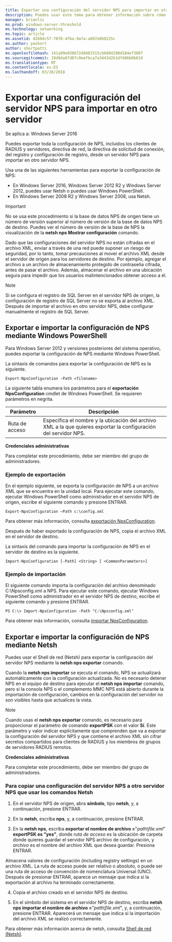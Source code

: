 ```yaml
---
title: Exportar una configuración del servidor NPS para importar en otro servidor
description: Puedes usar este tema para obtener información sobre cómo exportar una configuración del servidor de directivas de red en Windows Server 2016.
manager: brianlic
ms.prod: windows-server-threshold
ms.technology: networking
ms.topic: article
ms.assetid: d268dc57-78f8-47ba-9a7a-a607e8b9225c
ms.author: pashort
author: shortpatti
ms.openlocfilehash: 141a99e930672d8403315cb6804290d184ef3007
ms.sourcegitcommit: 19d9da87d87c9eefbca7a3443d2b1df486b0b010
ms.translationtype: MT
ms.contentlocale: es-ES
ms.lasthandoff: 03/28/2018
---
```

# <a name="export-an-nps-server-configuration-for-import-on-another-server"></a>Exportar una configuración del servidor NPS para importar en otro servidor

Se aplica a: Windows Server 2016

Puedes exportar toda la configuración de NPS, incluidos los clientes de RADIUS y servidores, directiva de red, la directiva de solicitud de conexión, del registro y configuración de registro, desde un servidor NPS para importar en otro servidor NPS. 

Usa una de las siguientes herramientas para exportar la configuración de NPS:

- En Windows Server 2016, Windows Server 2012 R2 y Windows Server 2012, puedes usar Netsh o puedes usar Windows PowerShell.
- En Windows Server 2008 R2 y Windows Server 2008, usa Netsh.

>[!IMPORTANT]
>No se usa este procedimiento si la base de datos NPS de origen tiene un número de versión superior al número de versión de la base de datos NPS de destino. Puedes ver el número de versión de la base de NPS la visualización de la **netsh nps Mostrar configuración** comando.

Dado que las configuraciones del servidor NPS no están cifradas en el archivo XML, enviar a través de una red puede suponer un riesgo de seguridad, por lo tanto, tomar precauciones al mover el archivo XML desde el servidor de origen para los servidores de destino. Por ejemplo, agregar el archivo a un archivo de almacenamiento protegido de contraseña cifrada, antes de pasar el archivo. Además, almacenar el archivo en una ubicación segura para impedir que los usuarios malintencionados obtener acceso a él.

>[!NOTE]
>Si se configura el registro de SQL Server en el servidor NPS de origen, la configuración de registro de SQL Server no se exporta al archivo XML. Después de importar el archivo en otro servidor NPS, debe configurar manualmente el registro de SQL Server.

## <a name="export-and-import-the-nps-configuration-by-using-windows-powershell"></a>Exportar e importar la configuración de NPS mediante Windows PowerShell

Para Windows Server 2012 y versiones posteriores del sistema operativo, puedes exportar la configuración de NPS mediante Windows PowerShell.

La sintaxis de comandos para exportar la configuración de NPS es la siguiente. 

    Export-NpsConfiguration -Path <filename>

La siguiente tabla enumera los parámetros para el **exportación NpsConfiguration** cmdlet de Windows PowerShell. Se requieren parámetros en negrita.

|Parámetro|Descripción|
|---------|-----------|
|Ruta de acceso|Especifica el nombre y la ubicación del archivo XML a la que quieres exportar la configuración del servidor NPS.|

**Credenciales administrativas**

Para completar este procedimiento, debe ser miembro del grupo de administradores.

### <a name="export-example"></a>Ejemplo de exportación 

En el ejemplo siguiente, se exporta la configuración de NPS a un archivo XML que se encuentra en la unidad local. Para ejecutar este comando, ejecutar Windows PowerShell como administrador en el servidor NPS de origen, escribe el siguiente comando y presione ENTRAR.

`Export-NpsConfiguration –Path c:\config.xml` 

Para obtener más información, consulta [exportación NpsConfiguration](https://technet.microsoft.com/library/jj872749.aspx).

Después de haber exportado la configuración de NPS, copia el archivo XML en el servidor de destino.

La sintaxis del comando para importar la configuración de NPS en el servidor de destino es la siguiente.

    Import-NpsConfiguration [-Path] <String> [ <CommonParameters>]

### <a name="import-example"></a>Ejemplo de importación

El siguiente comando importa la configuración del archivo denominado C:\Npsconfig.xml a NPS. Para ejecutar este comando, ejecutar Windows PowerShell como administrador en el servidor NPS de destino, escribe el siguiente comando y presione ENTRAR.

    PS C:\> Import-NpsConfiguration -Path "C:\Npsconfig.xml"

Para obtener más información, consulta [importar NpsConfiguration](https://technet.microsoft.com/library/jj872750.aspx).

## <a name="export-and-import-the-nps-configuration-by-using-netsh"></a>Exportar e importar la configuración de NPS mediante Netsh

Puedes usar el Shell de red \(Netsh\) para exportar la configuración del servidor NPS mediante la **netsh nps exportar** comando.

Cuando la **netsh nps importar** se ejecuta el comando, NPS se actualizará automáticamente con la configuración actualizada. No es necesario detener NPS en el equipo de destino para ejecutar el **netsh nps importar** comando, pero si la consola NPS o el complemento MMC NPS está abierto durante la importación de configuración, cambios en la configuración del servidor no son visibles hasta que actualices la vista. 

>[!NOTE]
>Cuando usas el **netsh nps exportar** comando, es necesario para proporcionar el parámetro de comando **exportPSK** con el valor **Sí**. Este parámetro y valor indicar explícitamente que comprenden que va a exportar la configuración del servidor NPS y que contiene el archivo XML sin cifrar secretos compartidos para clientes de RADIUS y los miembros de grupos de servidores RADIUS remotos.

**Credenciales administrativas**

Para completar este procedimiento, debe ser miembro del grupo de administradores.

### <a name="to-copy-an-nps-server-configuration-to-another-nps-server-using-netsh-commands"></a>Para copiar una configuración del servidor NPS a otro servidor NPS que usar los comandos Netsh

1. En el servidor NPS de origen, abra **símbolo**, tipo **netsh**, y, a continuación, presione ENTRAR.

2. En la **netsh**, escriba **nps**, y, a continuación, presione ENTRAR. 

3. En la **netsh nps**, escriba **exportar el nombre de archivo =**"*path\file.xml*" **exportPSK es "yes"**, donde *ruta de acceso* es la ubicación de carpeta donde quieres guardar el servidor NPS archivo de configuración, y *archivo* es el nombre del archivo XML que desea guardar. Presiona ENTRAR. 

Almacena valores de configuración \(including registry settings\) en un archivo XML. La ruta de acceso puede ser relativo o absoluto, o puede ser una ruta de acceso de convención de nomenclatura Universal \(UNC\). Después de presionar ENTRAR, aparece un mensaje que indica si la exportación al archivo ha terminado correctamente.

4. Copia el archivo creado en el servidor NPS de destino.

5. En el símbolo del sistema en el servidor NPS de destino, escriba **netsh nps importar el nombre de archivo =**"*path\file.xml*", y, a continuación, presione ENTRAR. Aparecerá un mensaje que indica si la importación del archivo XML se realizó correctamente.

Para obtener más información acerca de netsh, consulta [Shell de red (Netsh)](../netsh/netsh.md).

